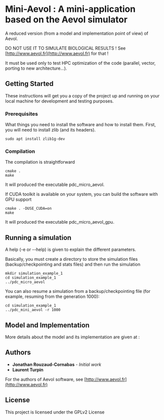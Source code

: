 # Mini-Aevol : A mini-application based on the Aevol simulator

A reduced version (from a model and implementation point of view) of Aevol.

DO NOT USE IT TO SIMULATE BIOLOGICAL RESULTS ! See [http://www.aevol.fr](http://www.aevol.fr) for that !

It must be used only to test HPC optimization of the code (parallel, vector, porting to new architecture...).

## Getting Started

These instructions will get you a copy of the project up and running on your local machine for development and testing purposes.

### Prerequisites

What things you need to install the software and how to install them.
First, you will need to install zlib (and its headers).

```
sudo apt install zlib1g-dev
```

### Compilation

The compilation is straightforward

```
cmake .
make
```

It will produced the executable pdc_micro_aevol.

If CUDA toolkit is available on your system, you can build the software with GPU support

```
cmake . -DUSE_CUDA=on
make
```

It will produced the executable pdc_micro_aevol_gpu.

## Running a simulation

A help (-e or --help) is given to explain the different parameters.

Basically, you must create a directory to store the simulation files (backup/checkpointing and stats files) and then run the simulation
```
mkdir simulation_example_1
cd simulation_example_1
../pdc_micro_aevol
```

You can also resume a simulation from a backup/checkpointing file (for example, resuming from the generation 1000):
```
cd simulation_example_1
../pdc_mini_aevol -r 1000
```

## Model and Implementation

More details about the model and its implementation are given at : 

## Authors

* **Jonathan Rouzaud-Cornabas** - *Initial work*
* **Laurent Turpin**

For the authors of Aevol software, see [http://www.aevol.fr](http://www.aevol.fr)

## License

This project is licensed under the GPLv2 License
